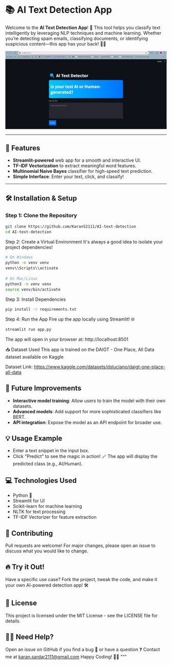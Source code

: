 # 📚 AI Text Detection App  

Welcome to the **AI Text Detection App**! 🚀 This tool helps you classify text intelligently by leveraging NLP techniques and machine learning. Whether you’re detecting spam emails, classifying documents, or identifying suspicious content—this app has your back! 🕵️‍♂️

![screenshot](app.png)

---

## 🎯 Features  
- **Streamlit-powered** web app for a smooth and interactive UI.  
- **TF-IDF Vectorization** to extract meaningful word features.  
- **Multinomial Naive Bayes** classifier for high-speed text prediction.  
- **Simple Interface**: Enter your text, click, and classify!  

---

## 🛠️ Installation & Setup  

### Step 1: Clone the Repository  
```bash
git clone https://github.com/KaranS2111/AI-text-detection
cd AI-text-detection
```
Step 2: Create a Virtual Environment
It's always a good idea to isolate your project dependencies!

```bash
# On Windows
python -m venv venv
venv\\Scripts\\activate

# On Mac/Linux
python3 -m venv venv
source venv/bin/activate

```
Step 3: Install Dependencies
```bash
pip install -r requirements.txt
```
Step 4: Run the App
Fire up the app locally using Streamlit! 🌐

```bash
streamlit run app.py
```

The app will open in your browser at:
http://localhost:8501

📥 Dataset Used
This app is trained on the DAIGT - One Place, All Data dataset available on Kaggle

Dataset Link:
https://www.kaggle.com/datasets/dsluciano/daigt-one-place-all-data


## 🚀 Future Improvements
- **Interactive model training**: Allow users to train the model with their own datasets.
- **Advanced models**: Add support for more sophisticated classifiers like BERT.
- **API integration**: Expose the model as an API endpoint for broader use.

## 💡 Usage Example
- Enter a text snippet in the input box.
- Click "Predict" to see the magic in action! 🪄
The app will display the predicted class (e.g., AI/Human).

## 💻 Technologies Used
- Python 🐍
- Streamlit for UI
- Scikit-learn for machine learning
- NLTK for text processing
- TF-IDF Vectorizer for feature extraction

## 🤝 Contributing
Pull requests are welcome! For major changes, please open an issue to discuss what you would like to change.

## 🔥 Try it Out!
Have a specific use case? Fork the project, tweak the code, and make it your own AI-powered detection app! 🛠️

## 📄 License
This project is licensed under the MIT License - see the LICENSE file for details.

## 🙋‍♂️ Need Help?
Open an issue on GitHub if you find a bug 🐛 or have a question ❓
Contact me at karan.sardar2111@gmail.com
Happy Coding! 🎉🚀 """
